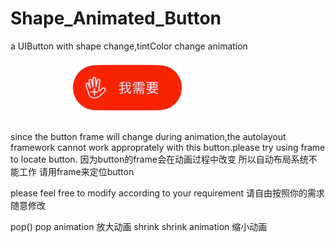 # Shape_Animated_Button
a UIButton with shape change,tintColor change animation

![](https://raw.githubusercontent.com/iOS-mamu/Shape_Animated_Button/master/shape_animated_button/1112.gif)

since the button frame will change during animation,the autolayout framework cannot work approprately with this button.please try using frame to locate button.
因为button的frame会在动画过程中改变 所以自动布局系统不能工作 请用frame来定位button

please feel free to modify according to your requirement
请自由按照你的需求随意修改

pop() pop animation 放大动画
shrink shrink animation 缩小动画
